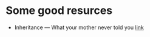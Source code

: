 # Some good resurces

- Inheritance — What your mother never told you
    [link](https://isocpp.org/wiki/faq/strange-inheritance/)
